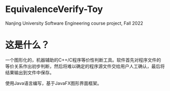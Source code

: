 # EquivalenceVerify-Toy

Nanjing University Software Engineering course project, Fall 2022

# 这是什么？

一个图形化的，机器辅助的C++/C程序等价性判断工具。软件首先对程序文件的等价关系作出初步判断，然后将难以确定的程序源文件交给用户人工确认，最后将结果输出到文件中保存。

使用Java语言编写，基于JavaFX图形界面框架。
